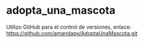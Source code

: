 # adopta_una_mascota

Utilizo GitHub para el control de versiones, enlace: 
https://github.com/amandapv/AdoptaUnaMascota.git
